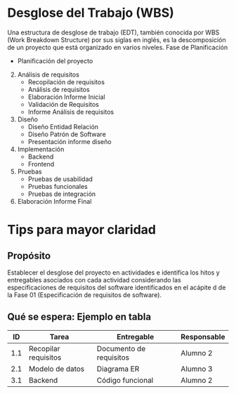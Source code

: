# Desglose del Trabajo (WBS)
Una estructura de desglose de trabajo (EDT), también conocida por WBS (Work Breakdown Structure) por sus siglas en inglés, es la descomposición de un proyecto que está organizado en varios niveles.
Fase de Planificación
   - Planificación del proyecto
2. Análisis de requisitos
   - Recopilación de requisitos
   - Análisis de requisitos
   - Elaboración Informe Inicial
   - Validación de Requisitos
   - Informe Análisis de requisitos
3. Diseño
   - Diseño Entidad Relación
   - Diseño Patrón de Software
   - Presentación informe diseño
4. Implementación
   - Backend
   - Frontend
5. Pruebas
   - Pruebas de usabilidad
   - Pruebas funcionales
   - Pruebas de integración
6. Elaboración Informe Final


# Tips para mayor claridad

## Propósito
Establecer el desglose del proyecto en actividades e identifica los hitos y entregables asociados con cada actividad considerando las especificaciones de requisitos del software identificados en el acápite d de la Fase 01 (Especificación de requisitos de software).

## Qué se espera: Ejemplo en tabla
| ID | Tarea | Entregable | Responsable |
|----|-------|------------|-------------|
| 1.1 | Recopilar requisitos | Documento de requisitos | Alumno 2 |
| 2.1 | Modelo de datos | Diagrama ER | Alumno 3 |
| 3.1 | Backend | Código funcional | Alumno 2 |

